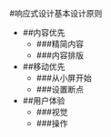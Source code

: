 #响应式设计基本设计原则  

* ##内容优先  
  * ###精简内容
  * ###内容排版
* ##移动优先
  * ###从小屏开始
  * ###设置断点
* ##用户体验
  * ###视觉
  * ###操作
